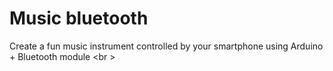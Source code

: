 # Music bluetooth
Create a fun music instrument controlled by your smartphone using Arduino + Bluetooth module <br \>

